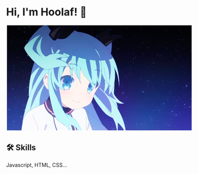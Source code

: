 # Hi, I'm Hoolaf! 🩷
<p align="center">
  <a href="https://TheDriver.com">
    <img src="Image/2.gif" alt="Banner">
  </a>
</p>

## 🛠 Skills
Javascript, HTML, CSS...
